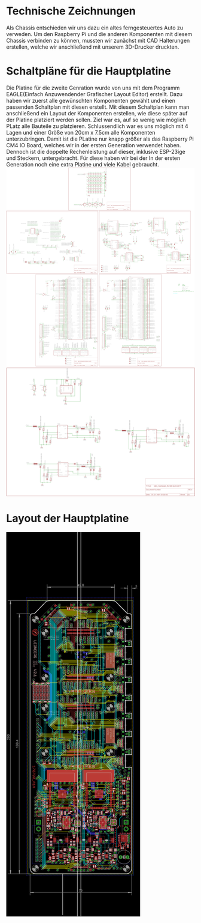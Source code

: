 # Technische Zeichnungen

Als Chassis entschieden wir uns dazu ein altes ferngesteuertes Auto zu verweden. Um den Raspberry Pi und die anderen Komponenten mit diesem Chassis verbinden zu können, mussten wir zunächst mit CAD Halterungen erstellen, welche wir anschließend mit unserem 3D-Drucker druckten.


# Schaltpläne für die Hauptplatine
Die Platine für die zweite Genration wurde von uns mit dem Programm EAGLE(Einfach Anzuwendender Grafischer Layout Editor) erstellt. Dazu haben wir zuerst alle gewünschten Komponenten gewählt und einen passenden Schaltplan mit diesen erstellt. Mit diesem Schaltplan kann man anschließend ein Layout der Komponenten erstellen, wie diese später auf der Platine platziert werden sollen. Ziel war es, auf so wenig wie möglich PLatz alle Bauteile zu platzieren. Schlussendlich war es uns möglich mit 4 Lagen und einer Größe von 20cm x 7.5cm alle Komponenten unterzubringen. Damit ist die PLatine nur knapp größer als das Raspberry Pi CM4 IO Board, welches wir in der ersten Generation verwendet haben. Dennoch ist die doppelte Rechenleistung auf dieser, inklusive ESP-23ige und Steckern, untergebracht. Für diese haben wir bei der In der ersten Generation noch eine extra Platine und viele Kabel gebraucht.
![TEST!](Schaltplan_LEONEERS-Mainboard.png)
![TEST!](Schaltplan_LEONEERS-Mainboard-Leistungsteil.png)

# Layout der Hauptplatine

![TEST!](Layout_LEONEERS-Mainboard.png)
